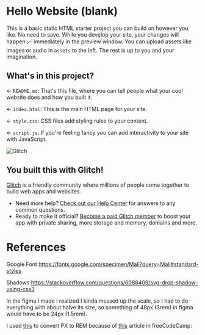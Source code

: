 # Hello Website (blank)

This is a basic static HTML starter project you can build on however you like. No need to save. While you develop your site, your changes will happen 🪄 immediately in the preview window. You can upload assets like images or audio in `assets` to the left. The rest is up to you and your imagination.

## What's in this project?

← `README.md`: That's this file, where you can tell people what your cool website does and how you built it.

← `index.html`: This is the main HTML page for your site.

← `style.css`: CSS files add styling rules to your content.

← `script.js`: If you're feeling fancy you can add interactivity to your site with JavaScript.

![Glitch](https://cdn.glitch.com/a9975ea6-8949-4bab-addb-8a95021dc2da%2FLogo_Color.svg?v=1602781328576)

## You built this with Glitch!

[Glitch](https://glitch.com) is a friendly community where millions of people come together to build web apps and websites.

- Need more help? [Check out our Help Center](https://help.glitch.com/) for answers to any common questions.
- Ready to make it official? [Become a paid Glitch member](https://glitch.com/pricing) to boost your app with private sharing, more storage and memory, domains and more.




# References

Google Font
https://fonts.google.com/specimen/Mali?query=Mali#standard-styles


Shadows
https://stackoverflow.com/questions/6088409/svg-drop-shadow-using-css3


In the figma I made I realized I kinda messed up the scale, so I had to do everything with about halve its size, so something of 48px (3rem) in figma would have to be 24px (1.5rem).

I used [this](https://nekocalc.com/px-to-rem-converter) to convert PX to REM because of [this](https://www.freecodecamp.org/news/what-is-rem-in-css/) article in freeCodeCamp:


